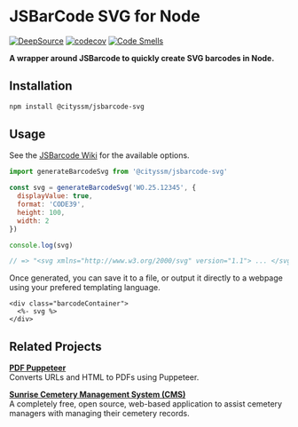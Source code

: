 # JSBarCode SVG for Node

[![DeepSource](https://app.deepsource.com/gh/cityssm/node-jsbarcode-svg.svg/?label=active+issues&show_trend=true&token=V1TQyZkeEvQ-QLzeY5JCTN9h)](https://app.deepsource.com/gh/cityssm/node-jsbarcode-svg/)
[![codecov](https://codecov.io/gh/cityssm/node-jsbarcode-svg/graph/badge.svg?token=WAPJ43P5A5)](https://codecov.io/gh/cityssm/node-jsbarcode-svg)
[![Code Smells](https://sonarcloud.io/api/project_badges/measure?project=cityssm_node-jsbarcode-svg&metric=code_smells)](https://sonarcloud.io/summary/new_code?id=cityssm_node-jsbarcode-svg)

**A wrapper around JSBarcode to quickly create SVG barcodes in Node.**

## Installation

```bash
npm install @cityssm/jsbarcode-svg
```

## Usage

See the [JSBarcode Wiki](https://github.com/lindell/JsBarcode/wiki/Options) for the available options.

```javascript
import generateBarcodeSvg from '@cityssm/jsbarcode-svg'

const svg = generateBarcodeSvg('WO.25.12345', {
  displayValue: true,
  format: 'CODE39',
  height: 100,
  width: 2
})

console.log(svg)

// => "<svg xmlns="http://www.w3.org/2000/svg" version="1.1"> ... </svg>
```

Once generated, you can save it to a file, or output it directly to a webpage
using your prefered templating language.

```ejs
<div class="barcodeContainer">
  <%- svg %>
</div>
```

## Related Projects

[**PDF Puppeteer**](https://www.npmjs.com/package/@cityssm/pdf-puppeteer)<br />
Converts URLs and HTML to PDFs using Puppeteer.

[**Sunrise Cemetery Management System (CMS)**](https://github.com/cityssm/sunrise-cms)<br />
A completely free, open source, web-based application to assist cemetery managers with managing their cemetery records.
